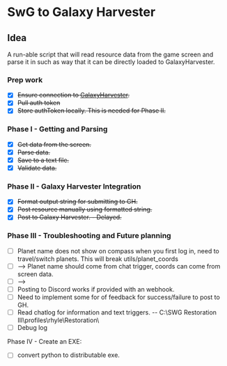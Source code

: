# SwG to Galaxy Harvester

## Idea

A run-able script that will read resource data from the game screen and parse it in such as way that it can be directly loaded to GalaxyHarvester.  

### Prep work

- [x] ~~Ensure connection to [GalaxyHarvester](https://github.com/pwillworth/galaxyharvester/wiki/web-Services).~~
- [x] ~~Pull auth token~~
- [x] ~~Store authToken locally. This is needed for Phase II.~~

### Phase I - Getting and Parsing

- [x] ~~Get data from the screen.~~
- [x] ~~Parse data.~~
- [x] ~~Save to a text file.~~
- [x] ~~Validate data.~~

### Phase II - Galaxy Harvester Integration

- [x] ~~Format output string for submitting to GH.~~
- [x] ~~Post resource manually using formatted string.~~
- [x] ~~Post to Galaxy Harvester. - Delayed.~~

### Phase III - Troubleshooting and Future planning

- [ ] Planet name does not show on compass when you first log in, need to travel/switch planets. This will break utils/planet_coords
- [ ] --> Planet name should come from chat trigger, coords can come from screen data.
- [ ] --> 
- [ ] Posting to Discord works if provided with an webhook.
- [ ] Need to implement some for of feedback for success/failure to post to GH.
- [ ] Read chatlog for information and text triggers. 
    -- C:\SWG Restoration III\profiles\rhyle\Restoration\
- [ ] Debug log

Phase IV - Create an EXE:
- [ ] convert python to distributable exe.
